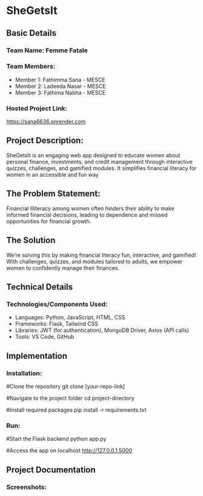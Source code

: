 # SheGetsIt
## Basic Details
### Team Name: Femme Fatale
### Team Members:
* Member 1: Fathimma Sana - MESCE
* Member 2: Ladeeda Nasar - MESCE
* Member 3: Fathima Nabha - MESCE

### Hosted Project Link:
https://sana6636.onrender.com

## Project Description:
SheGetsIt is an engaging web app designed to educate women about personal finance, investments, and credit management through interactive quizzes, challenges, and gamified modules. It simplifies financial literacy for women in an accessible and fun way

## The Problem Statement:
Financial illiteracy among women often hinders their ability to make informed financial decisions, leading to dependence and missed opportunities for financial growth.

## The Solution
We’re solving this by making financial literacy fun, interactive, and gamified! With challenges, quizzes, and modules tailored to adults, we empower women to confidently manage their finances.

## Technical Details
### Technologies/Components Used:
* Languages: Python, JavaScript, HTML, CSS
* Frameworks: Flask, Tailwind CSS
* Libraries: JWT (for authentication), MongoDB Driver, Axios (API calls)
* Tools: VS Code, GitHub

## Implementation
### Installation:
#Clone the repository
git clone [your-repo-link]

#Navigate to the project folder
cd project-directory

#Install required packages
pip install -r requirements.txt

### Run:
#Start the Flask backend
python app.py

#Access the app on localhost
http://127.0.0.1:5000

## Project Documentation
### Screenshots:
